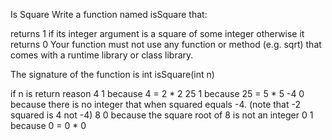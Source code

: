 Is Square Write a function named isSquare that:

returns 1 if its integer argument is a square of some integer otherwise it returns 0 Your function must not use any function or method (e.g. sqrt) that comes with a runtime library or class library.

The signature of the function is int isSquare(int n)

if n is return reason 4 1 because 4 = 2 * 2 25 1 because 25 = 5 * 5 -4 0 because there is no integer that when squared equals -4. (note that -2 squared is 4 not -4) 8 0 because the square root of 8 is not an integer 0 1 because 0 = 0 * 0